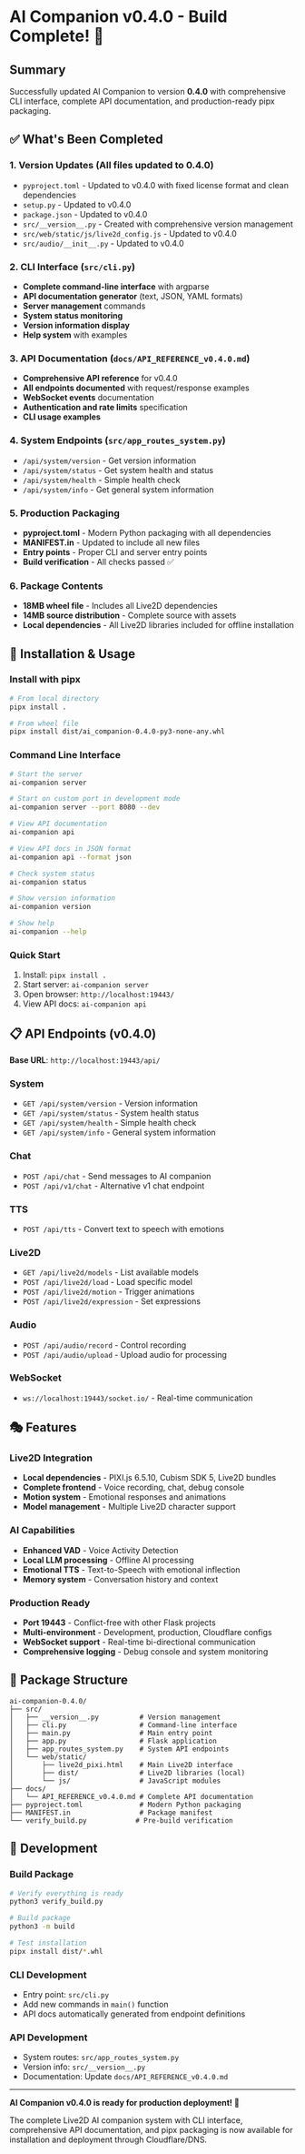# AI Companion v0.4.0 - Build Complete! 🎉

## Summary

Successfully updated AI Companion to version **0.4.0** with comprehensive CLI interface, complete API documentation, and production-ready pipx packaging.

## ✅ What's Been Completed

### 1. Version Updates (All files updated to 0.4.0)
- `pyproject.toml` - Updated to v0.4.0 with fixed license format and clean dependencies
- `setup.py` - Updated to v0.4.0  
- `package.json` - Updated to v0.4.0
- `src/__version__.py` - Created with comprehensive version management
- `src/web/static/js/live2d_config.js` - Updated to v0.4.0
- `src/audio/__init__.py` - Updated to v0.4.0

### 2. CLI Interface (`src/cli.py`)
- **Complete command-line interface** with argparse
- **API documentation generator** (text, JSON, YAML formats)
- **Server management** commands
- **System status monitoring**
- **Version information display**
- **Help system** with examples

### 3. API Documentation (`docs/API_REFERENCE_v0.4.0.md`)
- **Comprehensive API reference** for v0.4.0
- **All endpoints documented** with request/response examples
- **WebSocket events** documentation
- **Authentication and rate limits** specification
- **CLI usage examples**

### 4. System Endpoints (`src/app_routes_system.py`)
- `/api/system/version` - Get version information
- `/api/system/status` - Get system health and status
- `/api/system/health` - Simple health check
- `/api/system/info` - Get general system information

### 5. Production Packaging
- **pyproject.toml** - Modern Python packaging with all dependencies
- **MANIFEST.in** - Updated to include all new files
- **Entry points** - Proper CLI and server entry points
- **Build verification** - All checks passed ✅

### 6. Package Contents
- **18MB wheel file** - Includes all Live2D dependencies
- **14MB source distribution** - Complete source with assets
- **Local dependencies** - All Live2D libraries included for offline installation

## 🚀 Installation & Usage

### Install with pipx
```bash
# From local directory
pipx install .

# From wheel file  
pipx install dist/ai_companion-0.4.0-py3-none-any.whl
```

### Command Line Interface
```bash
# Start the server
ai-companion server

# Start on custom port in development mode
ai-companion server --port 8080 --dev

# View API documentation
ai-companion api

# View API docs in JSON format
ai-companion api --format json

# Check system status
ai-companion status

# Show version information
ai-companion version

# Show help
ai-companion --help
```

### Quick Start
1. Install: `pipx install .`
2. Start server: `ai-companion server`  
3. Open browser: `http://localhost:19443/`
4. View API docs: `ai-companion api`

## 📋 API Endpoints (v0.4.0)

**Base URL**: `http://localhost:19443/api/`

### System
- `GET /api/system/version` - Version information
- `GET /api/system/status` - System health status
- `GET /api/system/health` - Simple health check
- `GET /api/system/info` - General system information

### Chat
- `POST /api/chat` - Send messages to AI companion
- `POST /api/v1/chat` - Alternative v1 chat endpoint

### TTS  
- `POST /api/tts` - Convert text to speech with emotions

### Live2D
- `GET /api/live2d/models` - List available models
- `POST /api/live2d/load` - Load specific model
- `POST /api/live2d/motion` - Trigger animations
- `POST /api/live2d/expression` - Set expressions

### Audio
- `POST /api/audio/record` - Control recording
- `POST /api/audio/upload` - Upload audio for processing

### WebSocket
- `ws://localhost:19443/socket.io/` - Real-time communication

## 🎭 Features

### Live2D Integration
- **Local dependencies** - PIXI.js 6.5.10, Cubism SDK 5, Live2D bundles
- **Complete frontend** - Voice recording, chat, debug console
- **Motion system** - Emotional responses and animations
- **Model management** - Multiple Live2D character support

### AI Capabilities  
- **Enhanced VAD** - Voice Activity Detection
- **Local LLM processing** - Offline AI processing
- **Emotional TTS** - Text-to-Speech with emotional inflection
- **Memory system** - Conversation history and context

### Production Ready
- **Port 19443** - Conflict-free with other Flask projects
- **Multi-environment** - Development, production, Cloudflare configs
- **WebSocket support** - Real-time bi-directional communication
- **Comprehensive logging** - Debug console and system monitoring

## 📁 Package Structure
```
ai-companion-0.4.0/
├── src/
│   ├── __version__.py          # Version management
│   ├── cli.py                  # Command-line interface  
│   ├── main.py                 # Main entry point
│   ├── app.py                  # Flask application
│   ├── app_routes_system.py    # System API endpoints
│   └── web/static/
│       ├── live2d_pixi.html    # Main Live2D interface
│       ├── dist/               # Live2D libraries (local)
│       └── js/                 # JavaScript modules
├── docs/
│   └── API_REFERENCE_v0.4.0.md # Complete API documentation
├── pyproject.toml              # Modern Python packaging
├── MANIFEST.in                 # Package manifest
└── verify_build.py            # Pre-build verification
```

## 🔧 Development

### Build Package
```bash
# Verify everything is ready
python3 verify_build.py

# Build package
python3 -m build

# Test installation
pipx install dist/*.whl
```

### CLI Development
- Entry point: `src/cli.py`
- Add new commands in `main()` function
- API docs automatically generated from endpoint definitions

### API Development  
- System routes: `src/app_routes_system.py`
- Version info: `src/__version__.py`
- Documentation: Update `docs/API_REFERENCE_v0.4.0.md`

---

**AI Companion v0.4.0 is ready for production deployment! 🚀**

The complete Live2D AI companion system with CLI interface, comprehensive API documentation, and pipx packaging is now available for installation and deployment through Cloudflare/DNS.
